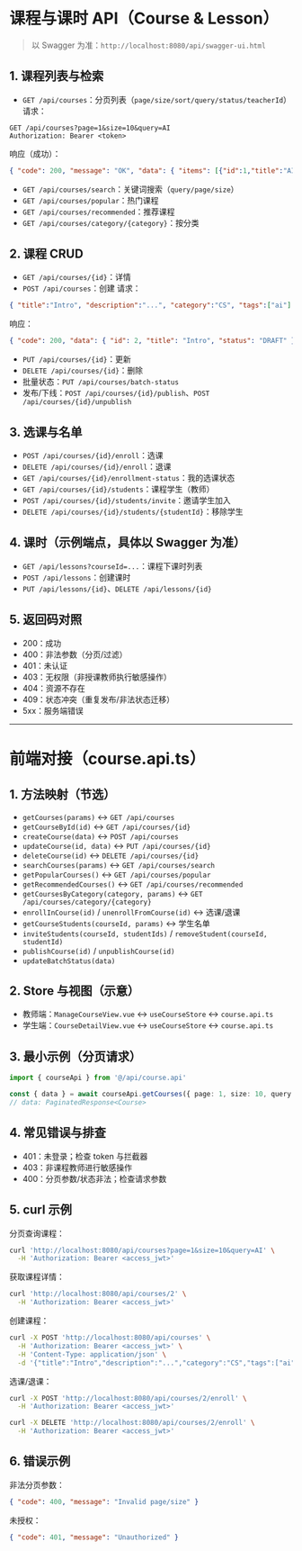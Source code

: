 # 课程与课时 API（Course & Lesson）

> 以 Swagger 为准：`http://localhost:8080/api/swagger-ui.html`

## 1. 课程列表与检索
- `GET /api/courses`：分页列表（`page/size/sort/query/status/teacherId`）
请求：
```
GET /api/courses?page=1&size=10&query=AI
Authorization: Bearer <token>
```
响应（成功）：
```json
{ "code": 200, "message": "OK", "data": { "items": [{"id":1,"title":"AI"}], "total": 100, "page":1, "size":10 }}
```

- `GET /api/courses/search`：关键词搜索（`query/page/size`）
- `GET /api/courses/popular`：热门课程
- `GET /api/courses/recommended`：推荐课程
- `GET /api/courses/category/{category}`：按分类

## 2. 课程 CRUD
- `GET /api/courses/{id}`：详情
- `POST /api/courses`：创建
请求：
```json
{ "title":"Intro", "description":"...", "category":"CS", "tags":["ai"] }
```
响应：
```json
{ "code": 200, "data": { "id": 2, "title": "Intro", "status": "DRAFT" } }
```
- `PUT /api/courses/{id}`：更新
- `DELETE /api/courses/{id}`：删除
- 批量状态：`PUT /api/courses/batch-status`
- 发布/下线：`POST /api/courses/{id}/publish`、`POST /api/courses/{id}/unpublish`

## 3. 选课与名单
- `POST /api/courses/{id}/enroll`：选课
- `DELETE /api/courses/{id}/enroll`：退课
- `GET /api/courses/{id}/enrollment-status`：我的选课状态
- `GET /api/courses/{id}/students`：课程学生（教师）
- `POST /api/courses/{id}/students/invite`：邀请学生加入
- `DELETE /api/courses/{id}/students/{studentId}`：移除学生

## 4. 课时（示例端点，具体以 Swagger 为准）
- `GET /api/lessons?courseId=...`：课程下课时列表
- `POST /api/lessons`：创建课时
- `PUT /api/lessons/{id}`、`DELETE /api/lessons/{id}`

## 5. 返回码对照
- 200：成功
- 400：非法参数（分页/过滤）
- 401：未认证
- 403：无权限（非授课教师执行敏感操作）
- 404：资源不存在
- 409：状态冲突（重复发布/非法状态迁移）
- 5xx：服务端错误

---

# 前端对接（course.api.ts）

## 1. 方法映射（节选）
- `getCourses(params)` ↔ `GET /api/courses`
- `getCourseById(id)` ↔ `GET /api/courses/{id}`
- `createCourse(data)` ↔ `POST /api/courses`
- `updateCourse(id, data)` ↔ `PUT /api/courses/{id}`
- `deleteCourse(id)` ↔ `DELETE /api/courses/{id}`
- `searchCourses(params)` ↔ `GET /api/courses/search`
- `getPopularCourses()` ↔ `GET /api/courses/popular`
- `getRecommendedCourses()` ↔ `GET /api/courses/recommended`
- `getCoursesByCategory(category, params)` ↔ `GET /api/courses/category/{category}`
- `enrollInCourse(id)` / `unenrollFromCourse(id)` ↔ 选课/退课
- `getCourseStudents(courseId, params)` ↔ 学生名单
- `inviteStudents(courseId, studentIds)` / `removeStudent(courseId, studentId)`
- `publishCourse(id)` / `unpublishCourse(id)`
- `updateBatchStatus(data)`

## 2. Store 与视图（示意）
- 教师端：`ManageCourseView.vue` ↔ `useCourseStore` ↔ `course.api.ts`
- 学生端：`CourseDetailView.vue` ↔ `useCourseStore` ↔ `course.api.ts`

## 3. 最小示例（分页请求）
```ts
import { courseApi } from '@/api/course.api'

const { data } = await courseApi.getCourses({ page: 1, size: 10, query: 'AI' })
// data: PaginatedResponse<Course>
```

## 4. 常见错误与排查
- 401：未登录；检查 token 与拦截器
- 403：非课程教师进行敏感操作
- 400：分页参数/状态非法；检查请求参数

## 5. curl 示例
分页查询课程：
```bash
curl 'http://localhost:8080/api/courses?page=1&size=10&query=AI' \
  -H 'Authorization: Bearer <access_jwt>'
```

获取课程详情：
```bash
curl 'http://localhost:8080/api/courses/2' \
  -H 'Authorization: Bearer <access_jwt>'
```

创建课程：
```bash
curl -X POST 'http://localhost:8080/api/courses' \
  -H 'Authorization: Bearer <access_jwt>' \
  -H 'Content-Type: application/json' \
  -d '{"title":"Intro","description":"...","category":"CS","tags":["ai"]}'
```

选课/退课：
```bash
curl -X POST 'http://localhost:8080/api/courses/2/enroll' \
  -H 'Authorization: Bearer <access_jwt>'

curl -X DELETE 'http://localhost:8080/api/courses/2/enroll' \
  -H 'Authorization: Bearer <access_jwt>'
```

## 6. 错误示例
非法分页参数：
```json
{ "code": 400, "message": "Invalid page/size" }
```

未授权：
```json
{ "code": 401, "message": "Unauthorized" }
```

